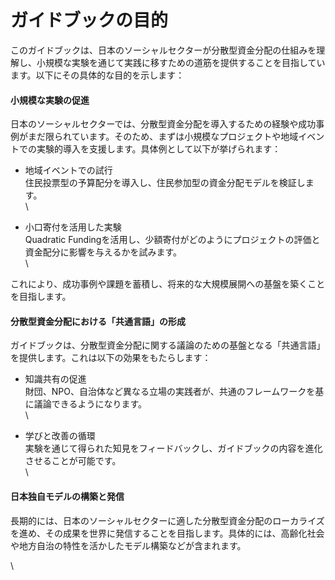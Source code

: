 # ガイドブックの目的

このガイドブックは、日本のソーシャルセクターが分散型資金分配の仕組みを理解し、小規模な実験を通じて実践に移すための道筋を提供することを目指しています。以下にその具体的な目的を示します：

#### 小規模な実験の促進

日本のソーシャルセクターでは、分散型資金分配を導入するための経験や成功事例がまだ限られています。そのため、まずは小規模なプロジェクトや地域イベントでの実験的導入を支援します。具体例として以下が挙げられます：

* 地域イベントでの試行\
  住民投票型の予算配分を導入し、住民参加型の資金分配モデルを検証します。\
  \

* 小口寄付を活用した実験\
  Quadratic Fundingを活用し、少額寄付がどのようにプロジェクトの評価と資金配分に影響を与えるかを試みます。\
  \


これにより、成功事例や課題を蓄積し、将来的な大規模展開への基盤を築くことを目指します。

#### 分散型資金分配における「共通言語」の形成

ガイドブックは、分散型資金分配に関する議論のための基盤となる「共通言語」を提供します。これは以下の効果をもたらします：

* 知識共有の促進\
  財団、NPO、自治体など異なる立場の実践者が、共通のフレームワークを基に議論できるようになります。\
  \

* 学びと改善の循環\
  実験を通じて得られた知見をフィードバックし、ガイドブックの内容を進化させることが可能です。\
  \


#### 日本独自モデルの構築と発信

長期的には、日本のソーシャルセクターに適した分散型資金分配のローカライズを進め、その成果を世界に発信することを目指します。具体的には、高齢化社会や地方自治の特性を活かしたモデル構築などが含まれます。

\
